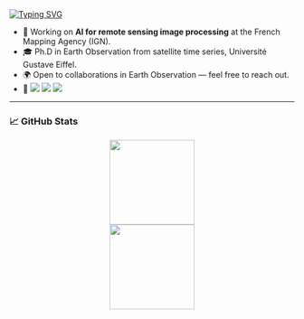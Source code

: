 ## 
[![Typing SVG](https://readme-typing-svg.demolab.com?font=Fira+Code&size=30&pause=1000&color=247827&width=435&lines=Hello+there%2C+👋)](https://git.io/typing-svg)


- :seedling: Working on **AI for remote sensing image processing** at the French Mapping Agency (IGN).
- :mortar_board: Ph.D in Earth Observation from satellite time series, Université Gustave Eiffel.
- :earth_africa: Open to collaborations in Earth Observation — feel free to reach out.
- :link: 
<a href="https://fr.linkedin.com/in/agarioud" target="_blank"><img src="https://img.shields.io/badge/LinkedIn-0077B5?style=for-the-badge&logo=linkedin&logoColor=white" /></a>
<a href="https://www.researchgate.net/profile/Anatol-Garioud" target="_blank"><img src="https://img.shields.io/badge/Research_Gate-00CCBB.svg?&style=for-the-badge&logo=ResearchGate&logoColor=white" /></a>
<a href="https://scholar.google.fr/citations?user=6c9QX2AAAAAJ&hl=fr" target="_blank"><img src="https://img.shields.io/badge/Google_Scholar-4285F4?style=for-the-badge&logo=google-scholar&logoColor=white" /></a>

---

### 📈 GitHub Stats
<div align="center">
  <a href="https://github.com/agarioud">
    <img height="150px" src="https://github-readme-stats-git-masterorgs-github-readme-stats-team.vercel.app/api?username=agarioud&include_orgs=true&theme=onedark&show_icons=true" />
  </a>
  <br>
  <a href="https://github.com/anuraghazra/github-readme-stats">
    <img height="150px" src="http://github-readme-streak-stats.herokuapp.com?user=agarioud&theme=onedark&date_format=M%20j%5B%2C%20Y%5D&ring=B26E42" />
  </a>
</div>
